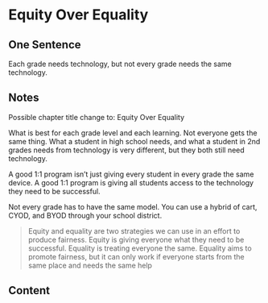# Equity Over Equality

## One Sentence
Each grade needs technology, but not every grade needs the same technology.

## Notes
Possible chapter title change to: Equity Over Equality

What is best for each grade level and each learning. Not everyone gets the same thing. What a student in high school needs, and what a student in 2nd grades needs from technology is very different, but they both still need technology. 

A good 1:1 program isn’t just giving every student in every grade the same device. A good 1:1 program is giving all students access to the technology they need to be successful. 

Not every grade has to have the same model. You can use a hybrid of cart, CYOD, and BYOD through your school district. 

> Equity and equality are two strategies we can use in an effort to produce fairness. Equity is giving everyone what they need to be successful. Equality is treating everyone the same. Equality aims to promote fairness, but it can only work if everyone starts from the same place and needs the same help

## Content 

